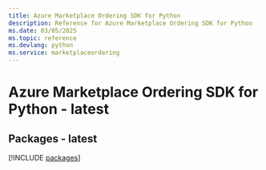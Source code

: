 ```yaml
---
title: Azure Marketplace Ordering SDK for Python
description: Reference for Azure Marketplace Ordering SDK for Python
ms.date: 03/05/2025
ms.topic: reference
ms.devlang: python
ms.service: marketplaceordering
---
```

# Azure Marketplace Ordering SDK for Python - latest
## Packages - latest
[!INCLUDE [packages](marketplace-ordering-index.md)]